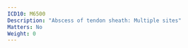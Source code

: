 ```yaml
---
ICD10: M6500
Description: "Abscess of tendon sheath: Multiple sites"
Matters: No
Weight: 0
---
```


